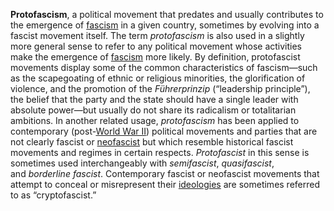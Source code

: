 **Protofascism**, a political movement that predates and usually contributes to the emergence of [fascism](https://www.britannica.com/topic/fascism) in a given country, sometimes by evolving into a fascist movement itself. The term _protofascism_ is also used in a slightly more general sense to refer to any political movement whose activities make the emergence of [fascism](https://www.britannica.com/dictionary/fascism) more likely. By definition, protofascist movements display some of the common characteristics of fascism—such as the scapegoating of ethnic or religious minorities, the glorification of violence, and the promotion of the _Führerprinzip_ (“leadership principle”), the belief that the party and the state should have a single leader with absolute power—but usually do not share its radicalism or totalitarian ambitions. In another related usage, _protofascism_ has been applied to contemporary (post-[World War II](https://www.britannica.com/event/World-War-II)) political movements and parties that are not clearly fascist or [neofascist](https://www.britannica.com/topic/fascism/Neofascism#ref219394) but which resemble historical fascist movements and regimes in certain respects. _Protofascist_ in this sense is sometimes used interchangeably with _semifascist_, _quasifascist_, and _borderline fascist_. Contemporary fascist or neofascist movements that attempt to conceal or misrepresent their [ideologies](https://www.merriam-webster.com/dictionary/ideologies) are sometimes referred to as “cryptofascist.”